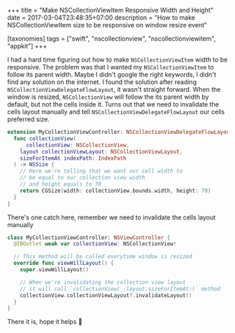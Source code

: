 +++
title = "Make NSCollectionViewItem Responsive Width and Height"
date = 2017-03-04T23:48:35+07:00
description = "How to make NSCollectionViewItem size to be responsive on window resize event"

[taxonomies]
tags = ["swift", "nscollectionview", "nscollectionviewitem", "appkit"]
+++

I had a hard time figuring out how to make `NSCollectionViewItem` width to be responsive.
The problem was that I wanted my `NSCollectionViewItem` to follow its parent width.
Maybe I didn't google the right keywords, I didn't find any solution on the internet.
I found the solution after reading `NSCollectionViewDelegateFlowLayout`, it wasn't straight forward.
When the window is resized, `NSCollectionView` will follow the its parent width by default, but not the cells inside it.
Turns out that we need to invalidate the cells layout manually and tell `NSCollectionViewDelegateFlowLayout` our cells preferred size.


```swift
extension MyCollectionViewController: NSCollectionViewDelegateFlowLayout {
  func collectionView(
    _ collectionView: NSCollectionView,
    layout collectionViewLayout: NSCollectionViewLayout,
    sizeForItemAt indexPath: IndexPath
  ) -> NSSize {
    // Here we're telling that we want our cell width to
    // be equal to our collection view width
    // and height equals to 70
    return CGSize(width: collectionView.bounds.width, height: 70)
  }
}
```

There's one catch here, remember we need to invalidate the cells layout manually

```swift
class MyCollectionViewController: NSViewController {
  @IBOutlet weak var collectionView: NSCollectionView!

  // This method will be called everytime window is resized
  override func viewWillLayout() {
    super.viewWillLayout()

    // When we're invalidating the collection view layout
    // it will call `collectionView(_:layout:sizeForItemAt:)` method
    collectionView.collectionViewLayout?.invalidateLayout()
  }
}
```

There it is, hope it helps 🍪

